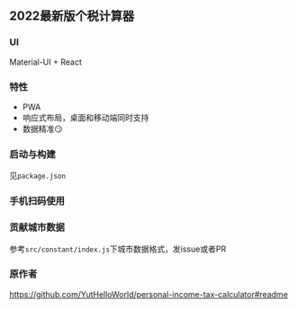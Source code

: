 ## 2022最新版个税计算器

### UI
  Material-UI + React

### 特性
- PWA
- 响应式布局，桌面和移动端同时支持
- 数据精准😏

### 启动与构建

见`package.json`

### 手机扫码使用

<!-- ![二维码](./.github/exported_qrcode_image.png) -->

### 贡献城市数据

参考`src/constant/index.js`下城市数据格式，发issue或者PR


### 原作者

https://github.com/YutHelloWorld/personal-income-tax-calculator#readme